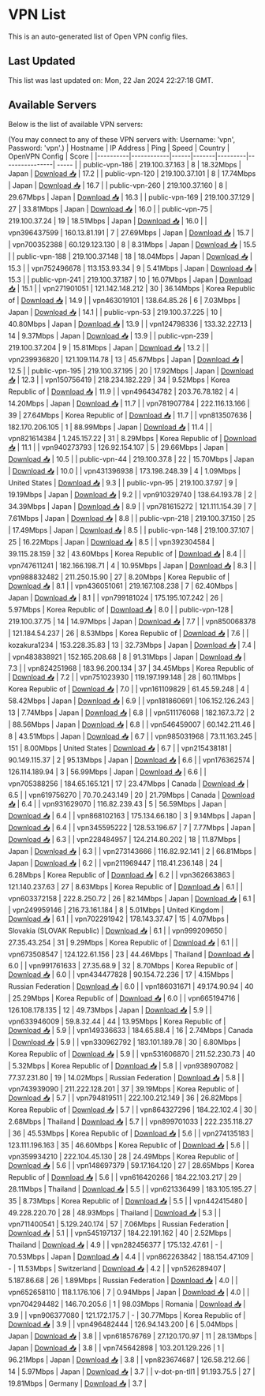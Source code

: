 # VPN List

This is an auto-generated list of Open VPN config files.

## Last Updated

This list was last updated on: Mon, 22 Jan 2024 22:27:18 GMT.

## Available Servers

Below is the list of available VPN servers:

(You may connect to any of these VPN servers with: Username: 'vpn', Password: 'vpn'.)
| Hostname | IP Address | Ping | Speed | Country | OpenVPN Config | Score |
|----------|------------|------|-------|---------|----------------| ----- |
| public-vpn-186 | 219.100.37.163 | 8 | 18.32Mbps | Japan | [Download 📥](./configs/server_0_JP.ovpn) | 17.2 |
| public-vpn-120 | 219.100.37.101 | 8 | 17.74Mbps | Japan | [Download 📥](./configs/server_1_JP.ovpn) | 16.7 |
| public-vpn-260 | 219.100.37.160 | 8 | 29.67Mbps | Japan | [Download 📥](./configs/server_2_JP.ovpn) | 16.3 |
| public-vpn-169 | 219.100.37.129 | 27 | 33.81Mbps | Japan | [Download 📥](./configs/server_3_JP.ovpn) | 16.0 |
| public-vpn-75 | 219.100.37.24 | 19 | 18.51Mbps | Japan | [Download 📥](./configs/server_4_JP.ovpn) | 16.0 |
| vpn396437599 | 160.13.81.191 | 7 | 27.69Mbps | Japan | [Download 📥](./configs/server_5_JP.ovpn) | 15.7 |
| vpn700352388 | 60.129.123.130 | 8 | 8.31Mbps | Japan | [Download 📥](./configs/server_6_JP.ovpn) | 15.5 |
| public-vpn-188 | 219.100.37.148 | 18 | 18.04Mbps | Japan | [Download 📥](./configs/server_7_JP.ovpn) | 15.3 |
| vpn752496678 | 113.153.93.34 | 9 | 5.41Mbps | Japan | [Download 📥](./configs/server_8_JP.ovpn) | 15.3 |
| public-vpn-241 | 219.100.37.187 | 10 | 16.07Mbps | Japan | [Download 📥](./configs/server_9_JP.ovpn) | 15.1 |
| vpn271901051 | 121.142.148.212 | 30 | 36.14Mbps | Korea Republic of | [Download 📥](./configs/server_10_KR.ovpn) | 14.9 |
| vpn463019101 | 138.64.85.26 | 6 | 7.03Mbps | Japan | [Download 📥](./configs/server_11_JP.ovpn) | 14.1 |
| public-vpn-53 | 219.100.37.225 | 10 | 40.80Mbps | Japan | [Download 📥](./configs/server_12_JP.ovpn) | 13.9 |
| vpn124798336 | 133.32.227.13 | 14 | 9.37Mbps | Japan | [Download 📥](./configs/server_13_JP.ovpn) | 13.9 |
| public-vpn-239 | 219.100.37.204 | 9 | 15.81Mbps | Japan | [Download 📥](./configs/server_14_JP.ovpn) | 13.2 |
| vpn239936820 | 121.109.114.78 | 13 | 45.67Mbps | Japan | [Download 📥](./configs/server_15_JP.ovpn) | 12.5 |
| public-vpn-195 | 219.100.37.195 | 20 | 17.92Mbps | Japan | [Download 📥](./configs/server_16_JP.ovpn) | 12.3 |
| vpn150756419 | 218.234.182.229 | 34 | 9.52Mbps | Korea Republic of | [Download 📥](./configs/server_17_KR.ovpn) | 11.9 |
| vpn496434782 | 203.76.78.182 | 4 | 14.20Mbps | Japan | [Download 📥](./configs/server_18_JP.ovpn) | 11.7 |
| vpn781907784 | 222.116.13.166 | 39 | 27.64Mbps | Korea Republic of | [Download 📥](./configs/server_19_KR.ovpn) | 11.7 |
| vpn813507636 | 182.170.206.105 | 1 | 88.99Mbps | Japan | [Download 📥](./configs/server_20_JP.ovpn) | 11.4 |
| vpn821614384 | 1.245.157.22 | 31 | 8.29Mbps | Korea Republic of | [Download 📥](./configs/server_21_KR.ovpn) | 11.1 |
| vpn940273793 | 126.92.154.107 | 5 | 29.66Mbps | Japan | [Download 📥](./configs/server_22_JP.ovpn) | 10.5 |
| public-vpn-44 | 219.100.37.8 | 22 | 15.70Mbps | Japan | [Download 📥](./configs/server_23_JP.ovpn) | 10.0 |
| vpn431396938 | 173.198.248.39 | 4 | 1.09Mbps | United States | [Download 📥](./configs/server_24_US.ovpn) | 9.3 |
| public-vpn-95 | 219.100.37.97 | 9 | 19.19Mbps | Japan | [Download 📥](./configs/server_25_JP.ovpn) | 9.2 |
| vpn910329740 | 138.64.193.78 | 2 | 34.39Mbps | Japan | [Download 📥](./configs/server_26_JP.ovpn) | 8.9 |
| vpn781615272 | 121.111.154.39 | 7 | 7.61Mbps | Japan | [Download 📥](./configs/server_27_JP.ovpn) | 8.8 |
| public-vpn-218 | 219.100.37.150 | 25 | 17.49Mbps | Japan | [Download 📥](./configs/server_28_JP.ovpn) | 8.5 |
| public-vpn-148 | 219.100.37.107 | 25 | 16.22Mbps | Japan | [Download 📥](./configs/server_29_JP.ovpn) | 8.5 |
| vpn392304584 | 39.115.28.159 | 32 | 43.60Mbps | Korea Republic of | [Download 📥](./configs/server_30_KR.ovpn) | 8.4 |
| vpn747611241 | 182.166.198.71 | 4 | 10.95Mbps | Japan | [Download 📥](./configs/server_31_JP.ovpn) | 8.3 |
| vpn988832482 | 211.250.15.90 | 27 | 8.20Mbps | Korea Republic of | [Download 📥](./configs/server_32_KR.ovpn) | 8.1 |
| vpn436051061 | 219.167.108.238 | 7 | 62.40Mbps | Japan | [Download 📥](./configs/server_33_JP.ovpn) | 8.1 |
| vpn799181024 | 175.195.107.242 | 26 | 5.97Mbps | Korea Republic of | [Download 📥](./configs/server_34_KR.ovpn) | 8.0 |
| public-vpn-128 | 219.100.37.75 | 14 | 14.97Mbps | Japan | [Download 📥](./configs/server_35_JP.ovpn) | 7.7 |
| vpn850068378 | 121.184.54.237 | 26 | 8.53Mbps | Korea Republic of | [Download 📥](./configs/server_36_KR.ovpn) | 7.6 |
| kozakura1234 | 153.228.35.83 | 13 | 32.73Mbps | Japan | [Download 📥](./configs/server_37_JP.ovpn) | 7.4 |
| vpn483838921 | 152.165.208.68 | 8 | 91.31Mbps | Japan | [Download 📥](./configs/server_38_JP.ovpn) | 7.3 |
| vpn824251968 | 183.96.200.134 | 37 | 34.45Mbps | Korea Republic of | [Download 📥](./configs/server_39_KR.ovpn) | 7.2 |
| vpn751023930 | 119.197.199.148 | 28 | 60.11Mbps | Korea Republic of | [Download 📥](./configs/server_40_KR.ovpn) | 7.0 |
| vpn161109829 | 61.45.59.248 | 4 | 58.42Mbps | Japan | [Download 📥](./configs/server_41_JP.ovpn) | 6.9 |
| vpn181860691 | 106.152.126.243 | 13 | 7.74Mbps | Japan | [Download 📥](./configs/server_42_JP.ovpn) | 6.8 |
| vpn511176068 | 182.167.3.72 | 2 | 88.56Mbps | Japan | [Download 📥](./configs/server_43_JP.ovpn) | 6.8 |
| vpn546459007 | 60.142.211.46 | 8 | 43.51Mbps | Japan | [Download 📥](./configs/server_44_JP.ovpn) | 6.7 |
| vpn985031968 | 73.11.163.245 | 151 | 8.00Mbps | United States | [Download 📥](./configs/server_45_US.ovpn) | 6.7 |
| vpn215438181 | 90.149.115.37 | 2 | 95.13Mbps | Japan | [Download 📥](./configs/server_46_JP.ovpn) | 6.6 |
| vpn176362574 | 126.114.189.94 | 3 | 56.99Mbps | Japan | [Download 📥](./configs/server_47_JP.ovpn) | 6.6 |
| vpn705388256 | 184.65.165.121 | 17 | 23.47Mbps | Canada | [Download 📥](./configs/server_48_CA.ovpn) | 6.5 |
| vpn619756270 | 70.70.243.149 | 20 | 21.79Mbps | Canada | [Download 📥](./configs/server_49_CA.ovpn) | 6.4 |
| vpn931629070 | 116.82.239.43 | 5 | 56.59Mbps | Japan | [Download 📥](./configs/server_50_JP.ovpn) | 6.4 |
| vpn868102163 | 175.134.66.180 | 3 | 9.14Mbps | Japan | [Download 📥](./configs/server_51_JP.ovpn) | 6.4 |
| vpn345595222 | 128.53.196.67 | 7 | 7.77Mbps | Japan | [Download 📥](./configs/server_52_JP.ovpn) | 6.3 |
| vpn228484957 | 124.214.80.202 | 18 | 11.87Mbps | Japan | [Download 📥](./configs/server_53_JP.ovpn) | 6.3 |
| vpn273143666 | 116.82.92.141 | 2 | 66.81Mbps | Japan | [Download 📥](./configs/server_54_JP.ovpn) | 6.2 |
| vpn211969447 | 118.41.236.148 | 24 | 6.28Mbps | Korea Republic of | [Download 📥](./configs/server_55_KR.ovpn) | 6.2 |
| vpn362663863 | 121.140.237.63 | 27 | 8.63Mbps | Korea Republic of | [Download 📥](./configs/server_56_KR.ovpn) | 6.1 |
| vpn603372158 | 222.8.250.72 | 26 | 82.14Mbps | Japan | [Download 📥](./configs/server_57_JP.ovpn) | 6.1 |
| vpn249959146 | 216.73.161.184 | 8 | 5.01Mbps | United Kingdom | [Download 📥](./configs/server_58_GB.ovpn) | 6.1 |
| vpn702291942 | 178.143.37.47 | 15 | 4.07Mbps | Slovakia (SLOVAK Republic) | [Download 📥](./configs/server_59_SK.ovpn) | 6.1 |
| vpn999209650 | 27.35.43.254 | 31 | 9.29Mbps | Korea Republic of | [Download 📥](./configs/server_60_KR.ovpn) | 6.1 |
| vpn673508547 | 124.122.61.156 | 23 | 44.46Mbps | Thailand | [Download 📥](./configs/server_61_TH.ovpn) | 6.0 |
| vpn991761633 | 27.35.68.9 | 32 | 8.70Mbps | Korea Republic of | [Download 📥](./configs/server_62_KR.ovpn) | 6.0 |
| vpn434477828 | 90.154.72.236 | 17 | 4.15Mbps | Russian Federation | [Download 📥](./configs/server_63_RU.ovpn) | 6.0 |
| vpn186031671 | 49.174.90.94 | 40 | 25.29Mbps | Korea Republic of | [Download 📥](./configs/server_64_KR.ovpn) | 6.0 |
| vpn665194716 | 126.108.178.135 | 12 | 49.73Mbps | Japan | [Download 📥](./configs/server_65_JP.ovpn) | 5.9 |
| vpn633946009 | 59.8.32.44 | 44 | 13.95Mbps | Korea Republic of | [Download 📥](./configs/server_66_KR.ovpn) | 5.9 |
| vpn149336633 | 184.65.88.4 | 16 | 2.74Mbps | Canada | [Download 📥](./configs/server_67_CA.ovpn) | 5.9 |
| vpn330962792 | 183.101.189.78 | 30 | 6.80Mbps | Korea Republic of | [Download 📥](./configs/server_68_KR.ovpn) | 5.9 |
| vpn531606870 | 211.52.230.73 | 40 | 5.32Mbps | Korea Republic of | [Download 📥](./configs/server_69_KR.ovpn) | 5.8 |
| vpn938907082 | 77.37.231.80 | 19 | 14.02Mbps | Russian Federation | [Download 📥](./configs/server_70_RU.ovpn) | 5.8 |
| vpn743939090 | 211.222.128.201 | 37 | 39.19Mbps | Korea Republic of | [Download 📥](./configs/server_71_KR.ovpn) | 5.7 |
| vpn794819511 | 222.100.212.149 | 36 | 26.82Mbps | Korea Republic of | [Download 📥](./configs/server_72_KR.ovpn) | 5.7 |
| vpn864327296 | 184.22.102.4 | 30 | 2.68Mbps | Thailand | [Download 📥](./configs/server_73_TH.ovpn) | 5.7 |
| vpn899701033 | 222.235.118.27 | 36 | 45.53Mbps | Korea Republic of | [Download 📥](./configs/server_74_KR.ovpn) | 5.6 |
| vpn274135183 | 123.111.196.163 | 35 | 46.60Mbps | Korea Republic of | [Download 📥](./configs/server_75_KR.ovpn) | 5.6 |
| vpn359934210 | 222.104.45.130 | 28 | 24.49Mbps | Korea Republic of | [Download 📥](./configs/server_76_KR.ovpn) | 5.6 |
| vpn148697379 | 59.17.164.120 | 27 | 28.65Mbps | Korea Republic of | [Download 📥](./configs/server_77_KR.ovpn) | 5.6 |
| vpn616420266 | 184.22.103.217 | 29 | 28.11Mbps | Thailand | [Download 📥](./configs/server_78_TH.ovpn) | 5.5 |
| vpn621336499 | 183.105.195.27 | 35 | 8.73Mbps | Korea Republic of | [Download 📥](./configs/server_79_KR.ovpn) | 5.5 |
| vpn442415480 | 49.228.220.70 | 28 | 48.93Mbps | Thailand | [Download 📥](./configs/server_80_TH.ovpn) | 5.3 |
| vpn711400541 | 5.129.240.174 | 57 | 7.06Mbps | Russian Federation | [Download 📥](./configs/server_81_RU.ovpn) | 5.1 |
| vpn545197137 | 184.22.191.162 | 40 | 2.52Mbps | Thailand | [Download 📥](./configs/server_82_TH.ovpn) | 4.9 |
| vpn282456377 | 175.132.47.61 | - | 70.53Mbps | Japan | [Download 📥](./configs/server_83_JP.ovpn) | 4.4 |
| vpn862263842 | 188.154.47.109 | - | 11.53Mbps | Switzerland | [Download 📥](./configs/server_84_CH.ovpn) | 4.2 |
| vpn526289407 | 5.187.86.68 | 26 | 1.89Mbps | Russian Federation | [Download 📥](./configs/server_85_RU.ovpn) | 4.0 |
| vpn652658110 | 118.1.176.106 | 7 | 0.94Mbps | Japan | [Download 📥](./configs/server_86_JP.ovpn) | 4.0 |
| vpn704294482 | 146.70.205.6 | 1 | 98.03Mbps | Romania | [Download 📥](./configs/server_87_RO.ovpn) | 3.9 |
| vpn906377080 | 121.172.175.7 | - | 30.77Mbps | Korea Republic of | [Download 📥](./configs/server_88_KR.ovpn) | 3.9 |
| vpn496482444 | 126.94.143.200 | 6 | 5.04Mbps | Japan | [Download 📥](./configs/server_89_JP.ovpn) | 3.8 |
| vpn618576769 | 27.120.170.97 | 11 | 28.13Mbps | Japan | [Download 📥](./configs/server_90_JP.ovpn) | 3.8 |
| vpn745642898 | 103.201.129.226 | 1 | 96.21Mbps | Japan | [Download 📥](./configs/server_91_JP.ovpn) | 3.8 |
| vpn823674687 | 126.58.212.66 | 14 | 5.97Mbps | Japan | [Download 📥](./configs/server_92_JP.ovpn) | 3.7 |
| v-dot-pn-tll1 | 91.193.75.5 | 27 | 19.81Mbps | Germany | [Download 📥](./configs/server_93_DE.ovpn) | 3.7 |
